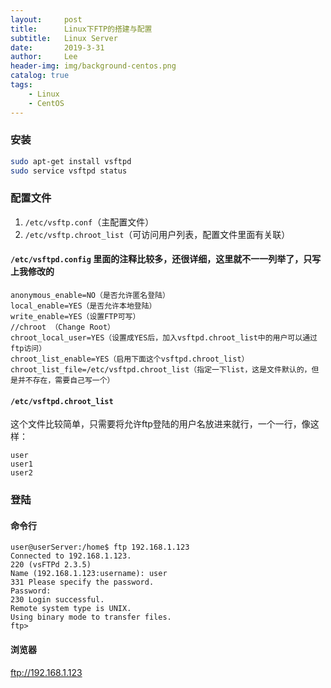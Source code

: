 ```yaml
---
layout:     post
title:      Linux下FTP的搭建与配置
subtitle:   Linux Server
date:       2019-3-31
author:     Lee
header-img: img/background-centos.png
catalog: true
tags:
    - Linux
    - CentOS
---
```


### 安装
```bash
sudo apt-get install vsftpd
sudo service vsftpd status
```

### 配置文件

1. `/etc/vsftp.conf`（主配置文件）
2. `/etc/vsftp.chroot_list`（可访问用户列表，配置文件里面有关联）

#### `/etc/vsftpd.config` 里面的注释比较多，还很详细，这里就不一一列举了，只写上我修改的
```
anonymous_enable=NO（是否允许匿名登陆）
local_enable=YES（是否允许本地登陆）
write_enable=YES（设置FTP可写）
//chroot （Change Root）
chroot_local_user=YES（设置成YES后，加入vsftpd.chroot_list中的用户可以通过ftp访问）
chroot_list_enable=YES（启用下面这个vsftpd.chroot_list）
chroot_list_file=/etc/vsftpd.chroot_list（指定一下list，这是文件默认的，但是并不存在，需要自己写一个）
```

#### `/etc/vsftpd.chroot_list`

这个文件比较简单，只需要将允许ftp登陆的用户名放进来就行，一个一行，像这样：
```
user
user1
user2
```

### 登陆

#### 命令行
```
user@userServer:/home$ ftp 192.168.1.123
Connected to 192.168.1.123.
220 (vsFTPd 2.3.5)
Name (192.168.1.123:username): user
331 Please specify the password.
Password:
230 Login successful.
Remote system type is UNIX.
Using binary mode to transfer files.
ftp> 
```

#### 浏览器
ftp://192.168.1.123
